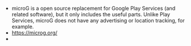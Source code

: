 - microG is a open source replacement for Google Play Services (and related software), but it only includes the useful parts. Unlike Play Services, microG does not have any advertising or location tracking, for example.
- https://microg.org/
-